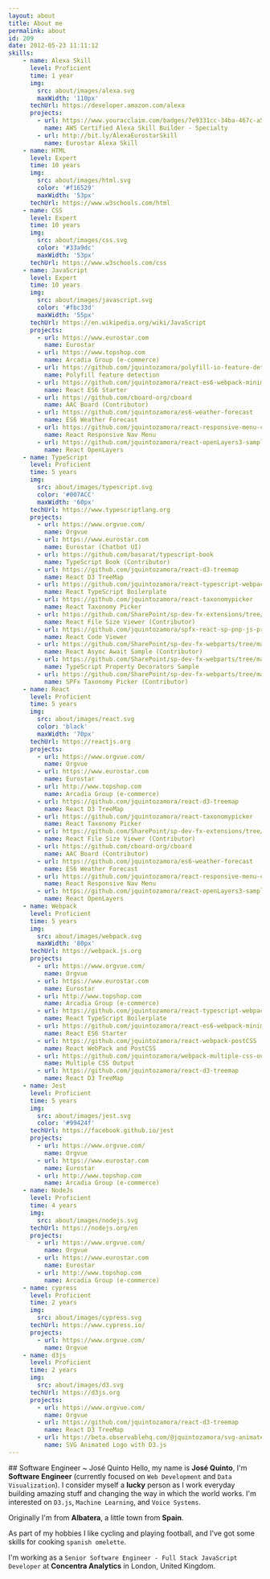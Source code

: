 ```yaml
---
layout: about
title: About me
permalink: about
id: 209
date: 2012-05-23 11:11:12
skills:
    - name: Alexa Skill
      level: Proficient
      time: 1 year
      img:
        src: about/images/alexa.svg
        maxWidth: '110px'
      techUrl: https://developer.amazon.com/alexa
      projects:
        - url: https://www.youracclaim.com/badges/7e9331cc-34ba-467c-a5c1-38c2a3e7dcda/public_url
          name: AWS Certified Alexa Skill Builder - Specialty 
        - url: http://bit.ly/AlexaEurostarSkill
          name: Eurostar Alexa Skill
    - name: HTML
      level: Expert
      time: 10 years
      img:
        src: about/images/html.svg
        color: '#f16529'
        maxWidth: '53px'
      techUrl: https://www.w3schools.com/html
    - name: CSS
      level: Expert
      time: 10 years
      img:
        src: about/images/css.svg
        color: '#33a9dc'
        maxWidth: '53px'
      techUrl: https://www.w3schools.com/css
    - name: JavaScript
      level: Expert
      time: 10 years
      img:
        src: about/images/javascript.svg
        color: '#fbc33d'
        maxWidth: '55px'
      techUrl: https://en.wikipedia.org/wiki/JavaScript
      projects:
        - url: https://www.eurostar.com
          name: Eurostar
        - url: https://www.topshop.com
          name: Arcadia Group (e-commerce)
        - url: https://github.com/jquintozamora/polyfill-io-feature-detection
          name: Polyfill feature detection 
        - url: https://github.com/jquintozamora/react-es6-webpack-minimal-starter-template
          name: React ES6 Starter
        - url: https://github.com/cboard-org/cboard
          name: AAC Board (Contributor)
        - url: https://github.com/jquintozamora/es6-weather-forecast
          name: ES6 Weather Forecast
        - url: https://github.com/jquintozamora/react-responsive-menu-component
          name: React Responsive Nav Menu
        - url: https://github.com/jquintozamora/react-openLayers3-sample
          name: React OpenLayers
    - name: TypeScript
      level: Proficient
      time: 5 years
      img:
        src: about/images/typescript.svg
        color: '#007ACC'
        maxWidth: '60px'
      techUrl: https://www.typescriptlang.org
      projects:
        - url: https://www.orgvue.com/
          name: Orgvue
        - url: https://www.eurostar.com
          name: Eurostar (Chatbot UI)
        - url: https://github.com/basarat/typescript-book
          name: TypeScript Book (Contributor)
        - url: https://github.com/jquintozamora/react-d3-treemap
          name: React D3 TreeMap
        - url: https://github.com/jquintozamora/react-typescript-webpack2-cssModules-postCSS
          name: React TypeScript Boilerplate
        - url: https://github.com/jquintozamora/react-taxonomypicker
          name: React Taxonomy Picker
        - url: https://github.com/SharePoint/sp-dev-fx-extensions/tree/master/samples/react-command-file-size-viewer
          name: React File Size Viewer (Contributor)
        - url: https://github.com/jquintozamora/spfx-react-sp-pnp-js-property-decorators/tree/master/src/webparts/customBusinessObjectsPnPJs/components
          name: React Code Viewer
        - url: https://github.com/SharePoint/sp-dev-fx-webparts/tree/master/samples/react-async-await-sp-pnp-js
          name: React Async Await Sample (Contributor)
        - url: https://github.com/SharePoint/sp-dev-fx-webparts/tree/master/samples/react-sp-pnp-js-property-decorators
          name: TypeScript Property Decorators Sample
        - url: https://github.com/SharePoint/sp-dev-fx-webparts/tree/master/samples/react-taxonomypicker
          name: SPFx Taxonomy Picker (Contributor)
    - name: React
      level: Proficient
      time: 5 years
      img:
        src: about/images/react.svg
        color: 'black'
        maxWidth: '70px'
      techUrl: https://reactjs.org
      projects:
        - url: https://www.orgvue.com/
          name: Orgvue
        - url: https://www.eurostar.com
          name: Eurostar
        - url: http://www.topshop.com
          name: Arcadia Group (e-commerce)
        - url: https://github.com/jquintozamora/react-d3-treemap
          name: React D3 TreeMap
        - url: https://github.com/jquintozamora/react-taxonomypicker
          name: React Taxonomy Picker
        - url: https://github.com/SharePoint/sp-dev-fx-extensions/tree/master/samples/react-command-file-size-viewer
          name: React File Size Viewer (Contributor)
        - url: https://github.com/cboard-org/cboard
          name: AAC Board (Contributor)
        - url: https://github.com/jquintozamora/es6-weather-forecast
          name: ES6 Weather Forecast
        - url: https://github.com/jquintozamora/react-responsive-menu-component
          name: React Responsive Nav Menu
        - url: https://github.com/jquintozamora/react-openLayers3-sample
          name: React OpenLayers
    - name: Webpack
      level: Proficient
      time: 5 years
      img:
        src: about/images/webpack.svg
        maxWidth: '80px'
      techUrl: https://webpack.js.org
      projects:
        - url: https://www.orgvue.com/
          name: Orgvue
        - url: https://www.eurostar.com
          name: Eurostar
        - url: http://www.topshop.com
          name: Arcadia Group (e-commerce)
        - url: https://github.com/jquintozamora/react-typescript-webpack2-cssModules-postCSS
          name: React TypeScript Boilerplate
        - url: https://github.com/jquintozamora/react-es6-webpack-minimal-starter-template
          name: React ES6 Starter
        - url: https://github.com/jquintozamora/react-webpack-postCSS
          name: React WebPack and PostCSS
        - url: https://github.com/jquintozamora/webpack-multiple-css-output
          name: Multiple CSS Output
        - url: https://github.com/jquintozamora/react-d3-treemap
          name: React D3 TreeMap
    - name: Jest
      level: Proficient
      time: 5 years
      img: 
        src: about/images/jest.svg
        color: '#99424f'
      techUrl: https://facebook.github.io/jest
      projects:
        - url: https://www.orgvue.com/
          name: Orgvue
        - url: https://www.eurostar.com
          name: Eurostar
        - url: http://www.topshop.com
          name: Arcadia Group (e-commerce)
    - name: NodeJs
      level: Proficient
      time: 4 years
      img: 
        src: about/images/nodejs.svg
      techUrl: https://nodejs.org/en
      projects:
        - url: https://www.orgvue.com/
          name: Orgvue
        - url: https://www.eurostar.com
          name: Eurostar
        - url: http://www.topshop.com
          name: Arcadia Group (e-commerce)
    - name: cypress
      level: Proficient
      time: 2 years
      img:
        src: about/images/cypress.svg
      techUrl: https://www.cypress.io/
      projects:
        - url: https://www.orgvue.com/
          name: Orgvue
    - name: d3js
      level: Proficient
      time: 2 years
      img:
        src: about/images/d3.svg
      techUrl: https://d3js.org
      projects:
        - url: https://www.orgvue.com/
          name: Orgvue
        - url: https://github.com/jquintozamora/react-d3-treemap
          name: React D3 TreeMap
        - url: https://beta.observablehq.com/@jquintozamora/svg-animated-logo-for-blog-josequinto-com
          name: SVG Animated Logo with D3.js
---
```


## Software Engineer ~ José Quinto
Hello, my name is **José Quinto**, I'm **Software Engineer** (currently focused on `Web Development` and `Data Visualization`). I consider myself a **lucky** person as I work everyday building amazing stuff and changing the way in which the world works. I'm interested on `D3.js`, `Machine Learning`, and `Voice Systems`.

Originally I'm from **Albatera**, a little town from **Spain**.

As part of my hobbies I like cycling and playing football, and I've got some skills for cooking `spanish omelette`.
  
I'm working as a `Senior Software Engineer - Full Stack JavaScript Developer` at **Concentra Analytics** in London, United Kingdom.

<br>